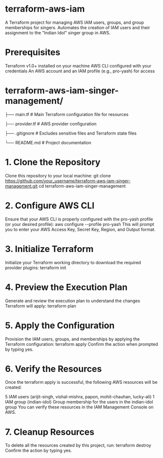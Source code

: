 # terraform-aws-iam
A Terraform project for managing AWS IAM users, groups, and group memberships for singers. Automates the creation of IAM users and their assignment to the "Indian Idol" singer group in AWS.

# Prerequisites
Terraform v1.0+ installed on your machine
AWS CLI configured with your credentials
An AWS account and an IAM profile (e.g., pro-yash) for access

# terraform-aws-iam-singer-management/
├── main.tf                # Main Terraform configuration file for resources

├── provider.tf            # AWS provider configuration

├── .gitignore             # Excludes sensitive files and Terraform state files

└── README.md              # Project documentation

# 1. Clone the Repository
Clone this repository to your local machine:
git clone https://github.com/your_username/terraform-aws-iam-singer-management.git
cd terraform-aws-iam-singer-management

# 2. Configure AWS CLI
Ensure that your AWS CLI is properly configured with the pro-yash profile (or your desired profile):
aws configure --profile pro-yash
This will prompt you to enter your AWS Access Key, Secret Key, Region, and Output format.

# 3. Initialize Terraform
Initialize your Terraform working directory to download the required provider plugins:
terraform init

# 4. Preview the Execution Plan
Generate and review the execution plan to understand the changes Terraform will apply:
terraform plan

# 5. Apply the Configuration
Provision the IAM users, groups, and memberships by applying the Terraform configuration:
terraform apply
Confirm the action when prompted by typing yes.

# 6. Verify the Resources
Once the terraform apply is successful, the following AWS resources will be created:

5 IAM users (arijit-singh, vishal-mishra, papon, mohit-chauhan, lucky-ali)
1 IAM group (indian-idol)
Group membership for the users in the indian-idol group
You can verify these resources in the IAM Management Console on AWS.

# 7. Cleanup Resources
To delete all the resources created by this project, run:
terraform destroy
Confirm the action by typing yes.









